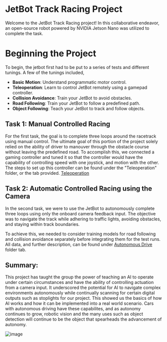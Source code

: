# JetBot Track Racing Project

Welcome to the JetBot Track Racing project! In this collaborative endeavor, an open-source robot powered by NVIDIA Jetson Nano was utilized to complete the task. 

# Beginning the Project

To begin, the jetbot first had to be put to a series of tests and different tunings. A few of the tunings included, 
- **Basic Motion**: Understand programmatic motor control.
- **Teleoperation**: Learn to control JetBot remotely using a gamepad controller.
- **Collision Avoidance**: Train your JetBot to avoid obstacles.
- **Road Following**: Train your JetBot to follow a predefined path.
- **Object Following**: Teach your JetBot to track and follow objects.

## Task 1: Manual Controlled Racing

For the first task, the goal is to complete three loops around the racetrack using manual control. The ultimate goal of this portion of the project solely relied on the ability of driver to manouver through the obstacle course without leaving the predefined road. 
 To accomplish this, we connected a gaming controller and tuned it so that the controller would have the capability of controlling speed with one joystick, and motion with the other. The steps to set up this controller can be found under the "Teleoperation" folder, or the tab provided. 
[Teleoperation](JetBot/Controller/Teleoperation)
 
## Task 2: Automatic Controlled Racing using the Camera

In the second task, we were to use the JetBot to autonomously complete three loops using only the onboard camera feedback input. The objective was to navigate the track while adhering to traffic lights, avoiding obstacles, and staying within track boundaries.

To achieve this, we needed to consider training models for road following and collision avoidance separately before integrating them for the test runs.
All data, and further description, can be found under [Autonomous Drive](JetBot/Autonomy/src/Recorded_data) folder tab. 

## Summary:

This project has taught the group the power of teaching an AI to operate under certain circumstances and have the ability of controlling actuation from a camera input. It underscored the potential for AI to navigate complex environments autonomously while continually scanning for certain digital outputs such as stoplights for our project. This showed us the basics of how AI works and how it can be implemented into a real world scenario. Cars with autonomous driving have these capabilites, and as autonomy continues to grow, robotic vision and the many uses such as object detection will continue to be the object that spearheads the advancement of autonomy. 


![image](https://github.com/RoboticsZ12/JetBot_Project/assets/142946153/f478ea38-f1e8-4bee-9aa3-173c3a1f17bb)

